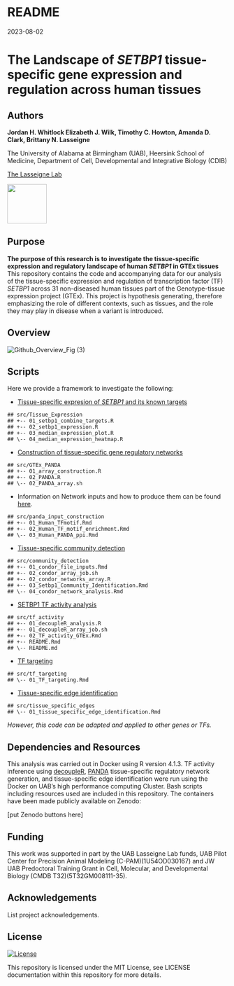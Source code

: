 README
================
2023-08-02

# The Landscape of *SETBP1* tissue-specific gene expression and regulation across human tissues

## Authors

**Jordan H. Whitlock Elizabeth J. Wilk, Timothy C. Howton, Amanda D.
Clark, Brittany N. Lasseigne**

The University of Alabama at Birmingham (UAB), Heersink School of
Medicine, Department of Cell, Developmental and Integrative Biology
(CDIB)

[The Lasseigne Lab](https://www.lasseigne.org/)

<img src="https://www.lasseigne.org/img/main/lablogo.png" width="90" height="90">

## Purpose

**The purpose of this research is to investigate the tissue-specific
expression and regulatory landscape of human *SETBP1* in GTEx tissues**
This repository contains the code and accompanying data for our analysis
of the tissue-specific expression and regulation of transcription factor
(TF) *SETBP1* across 31 non-diseased human tissues part of the
Genotype-tissue expression project (GTEx). This project is hypothesis
generating, therefore emphasizing the role of different contexts, such
as tissues, and the role they may play in disease when a variant is
introduced.

## Overview
![Github_Overview_Fig (3)](https://github.com/lasseignelab/230323_JW_DiseaseNetworks/assets/62023125/8c659a24-4736-4302-b9d8-324e4870a770)


## Scripts

Here we provide a framework to investigate the following:

-   [Tissue-specific expresion of *SETBP1* and its known
    targets](https://github.com/lasseignelab/230323_JW_DiseaseNetworks/tree/main/src/Tissue_Expression)

<!-- -->

    ## src/Tissue_Expression
    ## +-- 01_setbp1_combine_targets.R
    ## +-- 02_setbp1_expression.R
    ## +-- 03_median_expression_plot.R
    ## \-- 04_median_expression_heatmap.R

-   [Construction of tissue-specific gene regulatory
    networks](https://github.com/lasseignelab/230323_JW_DiseaseNetworks/tree/main/src/GTEx_PANDA)

<!-- -->

    ## src/GTEx_PANDA
    ## +-- 01_array_construction.R
    ## +-- 02_PANDA.R
    ## \-- 02_PANDA_array.sh

-   Information on Network inputs and how to produce them can be found
    [here](https://github.com/lasseignelab/230323_JW_DiseaseNetworks/tree/main/src/panda_input_construction).

<!-- -->

    ## src/panda_input_construction
    ## +-- 01_Human_TFmotif.Rmd
    ## +-- 02_Human_TF_motif_enrichment.Rmd
    ## \-- 03_Human_PANDA_ppi.Rmd

-   [Tissue-specific community
    detection](https://github.com/lasseignelab/230323_JW_DiseaseNetworks/tree/main/src/community_detection)

<!-- -->

    ## src/community_detection
    ## +-- 01_condor_file_inputs.Rmd
    ## +-- 02_condor_array_job.sh
    ## +-- 02_condor_networks_array.R
    ## +-- 03_Setbp1_Community_Identification.Rmd
    ## \-- 04_condor_network_analysis.Rmd

-   [SETBP1 TF activity
    analysis](https://github.com/lasseignelab/230323_JW_DiseaseNetworks/tree/main/src/tf_activity)

<!-- -->

    ## src/tf_activity
    ## +-- 01_decoupleR_analysis.R
    ## +-- 01_decoupleR_array_job.sh
    ## +-- 02_TF_activity_GTEx.Rmd
    ## +-- README.Rmd
    ## \-- README.md

-   [TF
    targeting](https://github.com/lasseignelab/230323_JW_DiseaseNetworks/tree/main/src/tf_targeting)

<!-- -->

    ## src/tf_targeting
    ## \-- 01_TF_targeting.Rmd

-   [Tissue-specific edge
    identification](https://github.com/lasseignelab/230323_JW_DiseaseNetworks/tree/main/src/tissue_specific_edges)

<!-- -->

    ## src/tissue_specific_edges
    ## \-- 01_tissue_specific_edge_identification.Rmd

*However, this code can be adapted and applied to other genes or TFs.*

## Dependencies and Resources

This analysis was carried out in Docker using R version 4.1.3. TF
activity inference using [decoupleR](), [PANDA]() tissue-specific
regulatory network generation, and tissue-specific edge identification
were run using the Docker on UAB’s high performance computing Cluster.
Bash scripts including resources used are included in this repository.
The containers have been made publicly available on Zenodo:

\[put Zenodo buttons here\]

## Funding
This work was supported in part by the UAB Lasseigne Lab funds, UAB Pilot Center for Precision Animal Modeling (C-PAM)(1U54OD030167) and JW UAB Predoctoral Training Grant in Cell, Molecular, and Developmental Biology (CMDB T32)(5T32GM008111-35).

## Acknowledgements

List project acknowledgements.

## License

[![License](https://img.shields.io/badge/LICENSE-MIT_License-yellow)](https://github.com/lasseignelab/230323_JW_DiseaseNetworks/blob/main/LICENSE)

This repository is licensed under the MIT License, see LICENSE
documentation within this repository for more details.
